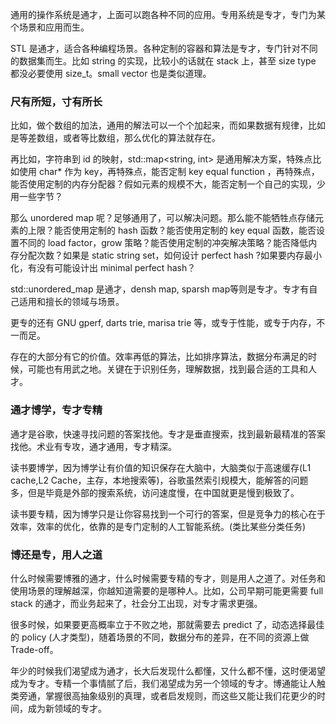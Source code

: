 通用的操作系统是通才，上面可以跑各种不同的应用。专用系统是专才，专门为某个场景和应用而生。

STL 是通才，适合各种编程场景。各种定制的容器和算法是专才，专门针对不同的数据集而生。比如 string 的实现，比较小的话就在 stack 上，甚至 size type 都没必要使用 size_t。small vector 也是类似道理。

### 尺有所短，寸有所长

比如，做个数组的加法，通用的解法可以一个个加起来，而如果数据有规律，比如是等差数组，或者等比数组，那么优化的算法就存在。

再比如，字符串到 id 的映射，std::map<string, int> 是通用解决方案，特殊点比如使用 char* 作为 key，再特殊点，能否定制 key equal function ，再特殊点，能否使用定制的内存分配器？假如元素的规模不大，能否定制一个自己的实现，少用一些字节？

那么 unordered map 呢？足够通用了，可以解决问题。那么能不能牺牲点存储元素的上限？能否使用定制的 hash 函数？能否使用定制的 key equal 函数，能否设置不同的 load factor，grow 策略？能否使用定制的冲突解决策略？能否降低内存分配次数？如果是 static string set，如何设计 perfect hash ?如果要内存最小化，有没有可能设计出 minimal perfect hash？

std::unordered_map 是通才，densh map, sparsh map等则是专才。专才有自己适用和擅长的领域与场景。

更专的还有 GNU gperf, darts trie, marisa trie 等，或专于性能，或专于内存，不一而足。

存在的大部分有它的价值。效率再低的算法，比如排序算法，数据分布满足的时候，可能也有用武之地。关键在于识别任务，理解数据，找到最合适的工具和人才。

### 通才博学，专才专精

通才是谷歌，快速寻找问题的答案找他。专才是垂直搜索，找到最新最精准的答案找他。术业有专攻，通才通用，专才精深。

读书要博学，因为博学让有价值的知识保存在大脑中，大脑类似于高速缓存(L1 cache,L2 Cache，主存，本地搜索等)，谷歌虽然索引规模大，能解答的问题多，但是毕竟是外部的搜索系统，访问速度慢，在中国就更是慢到极致了。

读书要专精，因为博学只是让你容易找到一个可行的答案，但是竞争力的核心在于效率，效率的优化，依靠的是专门定制的人工智能系统。(类比某些分类任务)

### 博还是专，用人之道

什么时候需要博雅的通才，什么时候需要专精的专才，则是用人之道了。对任务和使用场景的理解越深，你越知道需要的是哪种人。比如，公司早期可能更需要 full stack 的通才，而业务起来了，社会分工出现，对专才需求更强。

很多时候，如果要更高概率立于不败之地，那就需要去 predict 了，动态选择最佳的 policy (人才类型)，随着场景的不同，数据分布的差异，在不同的资源上做Trade-off。

年少的时候我们渴望成为通才，长大后发现什么都懂，又什么都不懂，这时便渴望成为专才。专精一个事情腻了后，我们渴望成为另一个领域的专才。博通能让人触类旁通，掌握很高抽象级别的真理，或者启发规则，而这些又能让我们花更少的时间，成为新领域的专才。

<!--stackedit_data:
eyJoaXN0b3J5IjpbLTI4MTU2MDAxNV19
-->